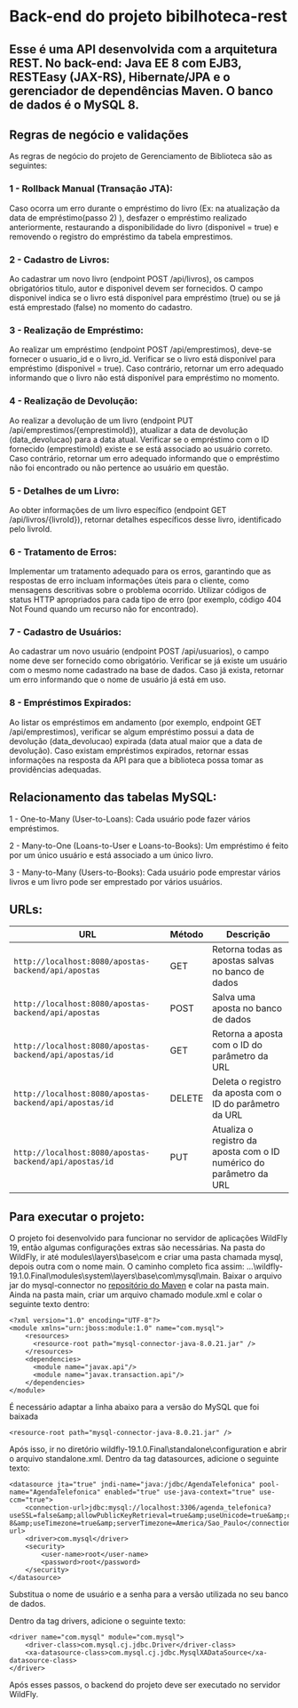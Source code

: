 # Back-end do projeto bibilhoteca-rest
## Esse é uma API desenvolvida com a arquitetura REST. No back-end: Java EE 8 com EJB3, RESTEasy (JAX-RS), Hibernate/JPA e o gerenciador de dependências Maven. O banco de dados é o MySQL 8.



## Regras de negócio e validações
As regras de negócio do projeto de Gerenciamento de Biblioteca são as seguintes:

### 1 - Rollback Manual (Transação JTA):

Caso ocorra um erro durante o empréstimo do livro (Ex: na atualização da data de empréstimo(passo 2) ), desfazer o empréstimo realizado anteriormente, restaurando a disponibilidade do livro (disponivel = true) e removendo o registro do empréstimo da tabela emprestimos.

### 2 - Cadastro de Livros:
   Ao cadastrar um novo livro (endpoint POST /api/livros), os campos obrigatórios titulo, autor e disponivel devem ser fornecidos.
   O campo disponivel indica se o livro está disponível para empréstimo (true) ou se já está emprestado (false) no momento do cadastro.
   
### 3 - Realização de Empréstimo:

Ao realizar um empréstimo (endpoint POST /api/emprestimos), deve-se fornecer o usuario_id e o livro_id.
Verificar se o livro está disponível para empréstimo (disponivel = true). Caso contrário, retornar um erro adequado informando que o livro não está disponível para empréstimo no momento.

### 4 - Realização de Devolução:

Ao realizar a devolução de um livro (endpoint PUT /api/emprestimos/{emprestimoId}), atualizar a data de devolução (data_devolucao) para a data atual.
Verificar se o empréstimo com o ID fornecido (emprestimoId) existe e se está associado ao usuário correto. Caso contrário, retornar um erro adequado informando que o empréstimo não foi encontrado ou não pertence ao usuário em questão.


### 5 - Detalhes de um Livro:

Ao obter informações de um livro específico (endpoint GET /api/livros/{livroId}), retornar detalhes específicos desse livro, identificado pelo livroId.


### 6 - Tratamento de Erros:

Implementar um tratamento adequado para os erros, garantindo que as respostas de erro incluam informações úteis para o cliente, como mensagens descritivas sobre o problema ocorrido.
Utilizar códigos de status HTTP apropriados para cada tipo de erro (por exemplo, código 404 Not Found quando um recurso não for encontrado).

### 7 - Cadastro de Usuários:

Ao cadastrar um novo usuário (endpoint POST /api/usuarios), o campo nome deve ser fornecido como obrigatório.
Verificar se já existe um usuário com o mesmo nome cadastrado na base de dados. Caso já exista, retornar um erro informando que o nome de usuário já está em uso.


### 8 - Empréstimos Expirados:

Ao listar os empréstimos em andamento (por exemplo, endpoint GET /api/emprestimos), verificar se algum empréstimo possui a data de devolução (data_devolucao) expirada (data atual maior que a data de devolução).
Caso existam empréstimos expirados, retornar essas informações na resposta da API para que a biblioteca possa tomar as providências adequadas.




## Relacionamento das tabelas MySQL:

1 - One-to-Many (User-to-Loans): Cada usuário pode fazer vários empréstimos.

2 - Many-to-One (Loans-to-User e Loans-to-Books): Um empréstimo é feito por um único usuário e está associado a um único livro.

3 - Many-to-Many (Users-to-Books): Cada usuário pode emprestar vários livros e um livro pode ser emprestado por vários usuários.









## URLs:
|  URL |  Método | Descrição |
|----------|--------------|--------------|
|`http://localhost:8080/apostas-backend/api/apostas`                                 | GET | Retorna todas as apostas salvas no banco de dados |
|`http://localhost:8080/apostas-backend/api/apostas`                                 | POST | Salva uma aposta no banco de dados |
|`http://localhost:8080/apostas-backend/api/apostas/id`                              | GET | Retorna a aposta com o ID do parâmetro da URL |
|`http://localhost:8080/apostas-backend/api/apostas/id`                              | DELETE | Deleta o registro da aposta com o ID do parâmetro da URL |
|`http://localhost:8080/apostas-backend/api/apostas/id`                              | PUT | Atualiza o registro da aposta com o ID numérico do parâmetro da URL|



## Para executar o projeto:
O projeto foi desenvolvido para funcionar no servidor de aplicações WildFly 19, então algumas configurações extras são necessárias.
Na pasta do WildFly, ir até modules\layers\base\com e criar uma pasta chamada mysql, depois outra com o nome main.
O caminho completo fica assim: ...\wildfly-19.1.0.Final\modules\system\layers\base\com\mysql\main.
Baixar o arquivo jar do mysql-connector no [repositório do Maven](https://mvnrepository.com/artifact/mysql/mysql-connector-java) e colar na pasta main.
Ainda na pasta main, criar um arquivo chamado module.xml e colar o seguinte texto dentro:

```
<?xml version="1.0" encoding="UTF-8"?>
<module xmlns="urn:jboss:module:1.0" name="com.mysql">
	<resources>
	  <resource-root path="mysql-connector-java-8.0.21.jar" />
	</resources>
	<dependencies>
	  <module name="javax.api"/>
	  <module name="javax.transaction.api"/>
	</dependencies>
</module>
```

É necessário adaptar a linha abaixo para a versão do MySQL que foi baixada
```
<resource-root path="mysql-connector-java-8.0.21.jar" />
```

Após isso, ir no diretório wildfly-19.1.0.Final\standalone\configuration e abrir o arquivo standalone.xml.
Dentro da tag datasources, adicione o seguinte texto:

```
<datasource jta="true" jndi-name="java:/jdbc/AgendaTelefonica" pool-name="AgendaTelefonica" enabled="true" use-java-context="true" use-ccm="true">
    <connection-url>jdbc:mysql://localhost:3306/agenda_telefonica?useSSL=false&amp;allowPublicKeyRetrieval=true&amp;useUnicode=true&amp;characterEncoding=UTF-8&amp;useTimezone=true&amp;serverTimezone=America/Sao_Paulo</connection-url>
    <driver>com.mysql</driver>
    <security>
        <user-name>root</user-name>
        <password>root</password>
    </security>
</datasource>
```
Substitua o nome de usuário e a senha para a versão utilizada no seu banco de dados.

Dentro da tag drivers, adicione o seguinte texto:
```
<driver name="com.mysql" module="com.mysql">
    <driver-class>com.mysql.cj.jdbc.Driver</driver-class>
    <xa-datasource-class>com.mysql.cj.jdbc.MysqlXADataSource</xa-datasource-class>
</driver>
```

Após esses passos, o backend do projeto deve ser executado no servidor WildFly.
